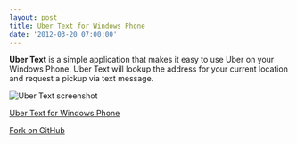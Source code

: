 ```yaml
---
layout: post
title: Uber Text for Windows Phone
date: '2012-03-20 07:00:00'
---
```


**Uber Text** is a simple application that makes it easy to use Uber on your Windows Phone. Uber Text will lookup the address for your current location and request a pickup via text message.

![Uber Text screenshot](/content/images/2016/03/UberText.png)

[Uber Text for Windows Phone](http://www.windowsphone.com/en-US/apps/3ab85499-42f1-4009-87bf-c8743e003c02)

<!-- Place this tag where you want the button to render. -->
<a class="github-button" href="https://github.com/mbmccormick/UberText/fork" data-icon="octicon-repo-forked" data-style="mega" data-count-href="/mbmccormick/UberText/network" data-count-api="/repos/mbmccormick/UberText#forks_count" data-count-aria-label="# forks on GitHub" aria-label="Fork mbmccormick/UberText on GitHub">Fork on GitHub</a>

<!-- Place this tag right after the last button or just before your close body tag. -->
<script async defer id="github-bjs" src="https://buttons.github.io/buttons.js"></script>